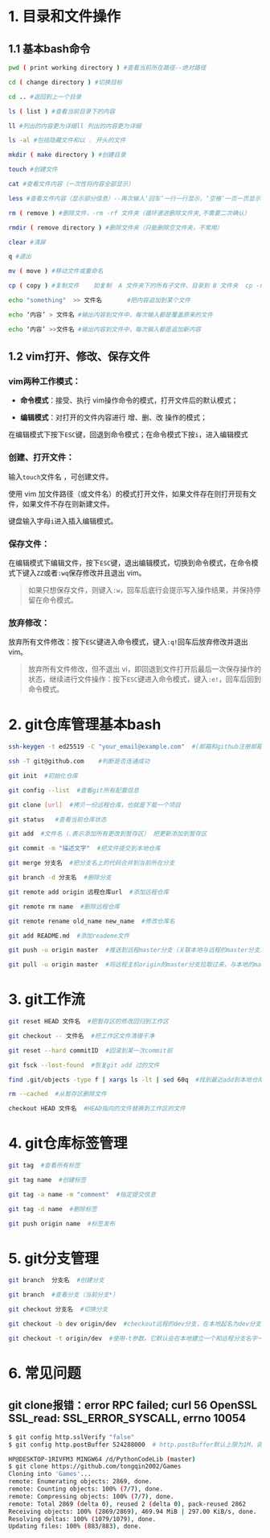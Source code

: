 # 1. 目录和文件操作

## 1.1 基本bash命令

```bash
pwd ( print working directory ) #查看当前所在路径--绝对路径

cd ( change directory ) #切换目标

cd .. #返回到上一个目录

ls ( list ) #查看当前目录下的内容

ll #列出的内容更为详细ll 列出的内容更为详细

ls -al #包括隐藏文件和以 . 开头的文件

mkdir ( make directory ) #创建目录

touch #创建文件

cat #查看文件内容（一次性将内容全部显示）

less #查看文件内容（显示部分信息）--再次输入‘回车’一行一行显示，‘空格’一页一页显示 ，‘b’一次向上走一页

rm ( remove ) #删除文件，-rm -rf 文件夹（循环递进删除文件夹,不需要二次确认）

rmdir ( remove directory ) #删除文件夹（只能删除空文件夹，不常用）

clear #清屏

q #退出

mv ( move ) #移动文件或重命名

cp ( copy ) #复制文件    如复制  A 文件夹下的所有子文件、目录到 B 文件夹  cp -r A/* B

echo "something"  >> 文件名       #把内容追加到某个文件

echo ‘内容’ > 文件名 #输出内容到文件中，每次输入都是覆盖原来的文件

echo ‘内容’ >>文件名 #输出内容到文件中，每次输入都是追加新内容
```

## 1.2 vim打开、修改、保存文件

### vim两种工作模式：

- **命令模式**：接受、执行 vim操作命令的模式，打开文件后的默认模式；

- **编辑模式**：对打开的文件内容进行 增、删、改 操作的模式；

在编辑模式下按下`ESC`键，回退到命令模式；在命令模式下按`i`，进入编辑模式

### 创建、打开文件：

输入`touch`文件名 ，可创建文件。

使用 vim 加文件路径（或文件名）的模式打开文件，如果文件存在则打开现有文件，如果文件不存在则新建文件。

键盘输入字母`i`进入插入编辑模式。

### 保存文件：

在编辑模式下编辑文件，按下`ESC`键，退出编辑模式，切换到命令模式，在命令模式下键入`ZZ`或者`:wq`保存修改并且退出 vim。

> 如果只想保存文件，则键入`:w`，回车后底行会提示写入操作结果，并保持停留在命令模式。

### 放弃修改：

放弃所有文件修改：按下`ESC`键进入命令模式，键入`:q!`回车后放弃修改并退出vim。

> 放弃所有文件修改，但不退出 vi，即回退到文件打开后最后一次保存操作的状态，继续进行文件操作：按下`ESC`键进入命令模式，键入`:e!`，回车后回到命令模式。

# 2. git仓库管理基本bash

```bash
ssh-keygen -t ed25519 -C "your_email@example.com"  #(邮箱和github注册邮箱保持一致)  创建SSH key（创建完成后将生成的id_ed25519.pub 添加到github中）

ssh -T git@github.com    #判断是否连通成功       

git init  #初始化仓库

git config --list  #查看git所有配置信息

git clone [url]  #拷贝一份远程仓库，也就是下载一个项目

git status   #查看当前仓库状态

git add  #文件名（.表示添加所有更改到暂存区） 把更新添加到暂存区

git commit -m "描述文字"  #把文件提交到本地仓库

git merge 分支名  #把分支名上的代码合并到当前所在分支

git branch -d 分支名  #删除分支

git remote add origin 远程仓库url  #添加远程仓库

git remote rm name  #删除远程仓库

git remote rename old_name new_name  #修改仓库名

git add README.md  #添加reademe文件

git push -u origin master  #推送到远程master分支（关联本地与远程的master分支）

git pull -u origin master  #将远程主机origin的master分支拉取过来，与本地的master分支合并
```

# 3. git工作流

```bash
git reset HEAD 文件名  #把暂存区的修改回归到工作区

git checkout -- 文件名  #把工作区文件清理干净

git reset --hard commitID  #回滚到某一次commit前

git fsck --lost-found  #恢复git add 过的文件

find .git/objects -type f | xargs ls -lt | sed 60q  #找到最近add到本地仓库的60个文件

rm --cached  #从暂存区删除文件

checkout HEAD 文件名  #HEAD指向的文件替换到工作区的文件
```

# 4. git仓库标签管理

```bash
git tag  #查看所有标签

git tag name  #创建标签

git tag -a name -m "comment"  #指定提交信息

git tag -d name  #删除标签

git push origin name  #标签发布
```

# 5. git分支管理

```bash
git branch  分支名  #创建分支

git branch  #查看分支（当前分支*）

git checkout 分支名  #切换分支

git checkout -b dev origin/dev  #checkout远程的dev分支，在本地起名为dev分支，并切换到本地的dev分支

git checkout -t origin/dev  #使用-t参数，它默认会在本地建立一个和远程分支名字一样的分支
```

# 6. 常见问题

## git clone报错：error RPC failed; curl 56 OpenSSL SSL_read: SSL_ERROR_SYSCALL, errno 10054
```bash 
$ git config http.sslVerify "false" 
$ git config http.postBuffer 524288000  # http.postBuffer默认上限为1M，调大上限设为500M

HP@DESKTOP-1RIVFM3 MINGW64 /d/PythonCodeLib (master)
$ git clone https://github.com/tongqin2002/Games
Cloning into 'Games'...
remote: Enumerating objects: 2869, done.
remote: Counting objects: 100% (7/7), done.
remote: Compressing objects: 100% (7/7), done.
remote: Total 2869 (delta 0), reused 2 (delta 0), pack-reused 2862
Receiving objects: 100% (2869/2869), 469.94 MiB | 297.00 KiB/s, done.
Resolving deltas: 100% (1079/1079), done.
Updating files: 100% (883/883), done.
```
